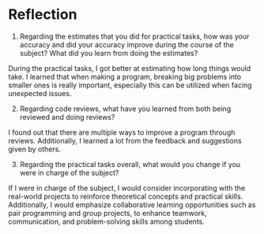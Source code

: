 # Reflection
1. Regarding the estimates that you did for practical tasks, how was your accuracy and did your accuracy improve during the course of the subject? What did you learn from doing the estimates?

During the practical tasks, I got better at estimating how long things would take. I learned that when making a program, breaking big problems into smaller ones is really important, especially this can be utilized when facing unexpected issues.

2. Regarding code reviews, what have you learned from both being reviewed and doing reviews?

I found out that there are multiple ways to improve a program through reviews. Additionally, I learned a lot from the feedback and suggestions given by others.
 
3. Regarding the practical tasks overall, what would you change if you were in charge of the subject? 

If I were in charge of the subject, I would consider incorporating with the real-world projects to reinforce theoretical concepts and practical skills. Additionally, I would emphasize collaborative learning opportunities such as pair programming and group projects, to enhance teamwork, communication, and problem-solving skills among students.